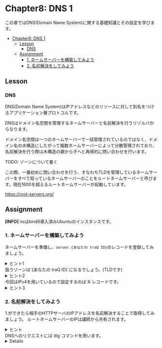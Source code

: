 # Chapter8: DNS 1

この章ではDNS(Domain Name System)に関する基礎知識とその設定を学びます。

- [Chapter8: DNS 1](#chapter8-dns-1)
	- [Lesson](#lesson)
		- [DNS](#dns)
	- [Assignment](#assignment)
		- [1. ネームサーバーを構築してみよう](#1-ネームサーバーを構築してみよう)
		- [2. 名前解決をしてみよう](#2-名前解決をしてみよう)

## Lesson

### DNS
DNS(Domain Name System)はIPアドレスなどのリソースに対して別名をつけるアプリケーション層プロトコルです。

DNSはドメイン名空間を管理するネームサーバーと名前解決を行うリゾルバからなります。

ドメイン名空間は一つのネームサーバーで一括管理されているのではなく、ドメイン名の木構造にしたがって複数ネームサーバーによって分散管理されており、名前解決を行う際は木構造の親から子へと再帰的に問い合わせを行います。

TODO: ゾーンについて書く

この際、一番初めに問い合わせを行う、すなわちTLDを管理しているネームサーバーをすべて知っているネームサーバーのことをルートネームサーバーと呼びます。現在1600を超えるルートネームサーバーが起動しています。

https://root-servers.org/
## Assignment

**[INFO]**
nsはbind9導入済みUbuntuのインスタンスです。
### 1. ネームサーバーを構築してみよう
ネームサーバーを準備し、`server.{あなたの traQ ID}`のレコードを登録してみましょう。

<details>
<summary>ヒント1</summary>
</details>
扱うゾーンは`{あなたの traQ ID}`になるでしょう。(TLDです)
<details>

<summary>ヒント2</summary>
</details>
今回はIPv4を用いているので設定するのは`A`レコードです。
<details>
<summary>ヒント3</summary>
「bind9 Aレコード 設定」などで検索してみるといいでしょう
</details>

### 2. 名前解決をしてみよう
1.ができたら相手のHTTPサーバのIPアドレスを名前解決することで取得してみましょう。
ルートネームサーバーのIPは講師から共有されます。
<details>
<summary>ヒント</summary>
</details>
DNSへのリクエストには`dig`コマンドを用います。
<details>

***

[解答を見る](../solutions/dhcp/README.md)

[TOPへ](../README.md)
